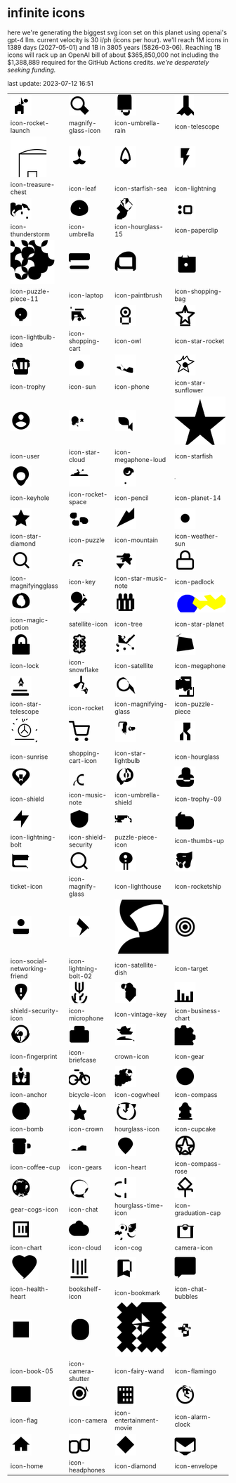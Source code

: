 # infinite icons

here we're generating the biggest svg icon set on this planet using openai's gpt-4 llm. current velocity is 30 i/ph (icons per hour). we'll reach 1M icons in 1389 days (2027-05-01) and 1B in 3805 years (5826-03-06). Reaching 1B icons will rack up an OpenAI bill of about $365,850,000 not including the $1,388,889 required for the GitHub Actions credits. _we're desperately seeking funding._

last update: 2023-07-12 16:51

|  |  |  |  |
| ---- | ---- | ---- | ---- |
| ![icons/icon-rocket-launch](icons/icon-rocket-launch.svg) | ![icons/magnify-glass-icon](icons/magnify-glass-icon.svg) | ![icons/icon-umbrella-rain](icons/icon-umbrella-rain.svg) | ![icons/icon-telescope](icons/icon-telescope.svg) 
| icon-rocket-launch | magnify-glass-icon | icon-umbrella-rain | icon-telescope 
| ![icons/icon-treasure-chest](icons/icon-treasure-chest.svg) | ![icons/icon-leaf](icons/icon-leaf.svg) | ![icons/icon-starfish-sea](icons/icon-starfish-sea.svg) | ![icons/icon-lightning](icons/icon-lightning.svg) 
| icon-treasure-chest | icon-leaf | icon-starfish-sea | icon-lightning 
| ![icons/icon-thunderstorm](icons/icon-thunderstorm.svg) | ![icons/icon-umbrella](icons/icon-umbrella.svg) | ![icons/icon-hourglass-15](icons/icon-hourglass-15.svg) | ![icons/icon-paperclip](icons/icon-paperclip.svg) 
| icon-thunderstorm | icon-umbrella | icon-hourglass-15 | icon-paperclip 
| ![icons/icon-puzzle-piece-11](icons/icon-puzzle-piece-11.svg) | ![icons/icon-laptop](icons/icon-laptop.svg) | ![icons/icon-paintbrush](icons/icon-paintbrush.svg) | ![icons/icon-shopping-bag](icons/icon-shopping-bag.svg) 
| icon-puzzle-piece-11 | icon-laptop | icon-paintbrush | icon-shopping-bag 
| ![icons/icon-lightbulb-idea](icons/icon-lightbulb-idea.svg) | ![icons/icon-shopping-cart](icons/icon-shopping-cart.svg) | ![icons/icon-owl](icons/icon-owl.svg) | ![icons/icon-star-rocket](icons/icon-star-rocket.svg) 
| icon-lightbulb-idea | icon-shopping-cart | icon-owl | icon-star-rocket 
| ![icons/icon-trophy](icons/icon-trophy.svg) | ![icons/icon-sun](icons/icon-sun.svg) | ![icons/icon-phone](icons/icon-phone.svg) | ![icons/icon-star-sunflower](icons/icon-star-sunflower.svg) 
| icon-trophy | icon-sun | icon-phone | icon-star-sunflower 
| ![icons/icon-user](icons/icon-user.svg) | ![icons/icon-star-cloud](icons/icon-star-cloud.svg) | ![icons/icon-megaphone-loud](icons/icon-megaphone-loud.svg) | ![icons/icon-starfish](icons/icon-starfish.svg) 
| icon-user | icon-star-cloud | icon-megaphone-loud | icon-starfish 
| ![icons/icon-keyhole](icons/icon-keyhole.svg) | ![icons/icon-rocket-space](icons/icon-rocket-space.svg) | ![icons/icon-pencil](icons/icon-pencil.svg) | ![icons/icon-planet-14](icons/icon-planet-14.svg) 
| icon-keyhole | icon-rocket-space | icon-pencil | icon-planet-14 
| ![icons/icon-star-diamond](icons/icon-star-diamond.svg) | ![icons/icon-puzzle](icons/icon-puzzle.svg) | ![icons/icon-mountain](icons/icon-mountain.svg) | ![icons/icon-weather-sun](icons/icon-weather-sun.svg) 
| icon-star-diamond | icon-puzzle | icon-mountain | icon-weather-sun 
| ![icons/icon-magnifyingglass](icons/icon-magnifyingglass.svg) | ![icons/icon-key](icons/icon-key.svg) | ![icons/icon-star-music-note](icons/icon-star-music-note.svg) | ![icons/icon-padlock](icons/icon-padlock.svg) 
| icon-magnifyingglass | icon-key | icon-star-music-note | icon-padlock 
| ![icons/icon-magic-potion](icons/icon-magic-potion.svg) | ![icons/satellite-icon](icons/satellite-icon.svg) | ![icons/icon-tree](icons/icon-tree.svg) | ![icons/icon-star-planet](icons/icon-star-planet.svg) 
| icon-magic-potion | satellite-icon | icon-tree | icon-star-planet 
| ![icons/icon-lock](icons/icon-lock.svg) | ![icons/icon-snowflake](icons/icon-snowflake.svg) | ![icons/icon-satellite](icons/icon-satellite.svg) | ![icons/icon-megaphone](icons/icon-megaphone.svg) 
| icon-lock | icon-snowflake | icon-satellite | icon-megaphone 
| ![icons/icon-star-telescope](icons/icon-star-telescope.svg) | ![icons/icon-rocket](icons/icon-rocket.svg) | ![icons/icon-magnifying-glass](icons/icon-magnifying-glass.svg) | ![icons/icon-puzzle-piece](icons/icon-puzzle-piece.svg) 
| icon-star-telescope | icon-rocket | icon-magnifying-glass | icon-puzzle-piece 
| ![icons/icon-sunrise](icons/icon-sunrise.svg) | ![icons/shopping-cart-icon](icons/shopping-cart-icon.svg) | ![icons/icon-star-lightbulb](icons/icon-star-lightbulb.svg) | ![icons/icon-hourglass](icons/icon-hourglass.svg) 
| icon-sunrise | shopping-cart-icon | icon-star-lightbulb | icon-hourglass 
| ![icons/icon-shield](icons/icon-shield.svg) | ![icons/icon-music-note](icons/icon-music-note.svg) | ![icons/icon-umbrella-shield](icons/icon-umbrella-shield.svg) | ![icons/icon-trophy-09](icons/icon-trophy-09.svg) 
| icon-shield | icon-music-note | icon-umbrella-shield | icon-trophy-09 
| ![icons/icon-lightning-bolt](icons/icon-lightning-bolt.svg) | ![icons/icon-shield-security](icons/icon-shield-security.svg) | ![icons/puzzle-piece-icon](icons/puzzle-piece-icon.svg) | ![icons/icon-thumbs-up](icons/icon-thumbs-up.svg) 
| icon-lightning-bolt | icon-shield-security | puzzle-piece-icon | icon-thumbs-up 
| ![icons/ticket-icon](icons/ticket-icon.svg) | ![icons/icon-magnify-glass](icons/icon-magnify-glass.svg) | ![icons/icon-lighthouse](icons/icon-lighthouse.svg) | ![icons/icon-rocketship](icons/icon-rocketship.svg) 
| ticket-icon | icon-magnify-glass | icon-lighthouse | icon-rocketship 
| ![icons/icon-social-networking-friend](icons/icon-social-networking-friend.svg) | ![icons/icon-lightning-bolt-02](icons/icon-lightning-bolt-02.svg) | ![icons/icon-satellite-dish](icons/icon-satellite-dish.svg) | ![icons/icon-target](icons/icon-target.svg) 
| icon-social-networking-friend | icon-lightning-bolt-02 | icon-satellite-dish | icon-target 
| ![icons/shield-security-icon](icons/shield-security-icon.svg) | ![icons/icon-microphone](icons/icon-microphone.svg) | ![icons/icon-vintage-key](icons/icon-vintage-key.svg) | ![icons/icon-business-chart](icons/icon-business-chart.svg) 
| shield-security-icon | icon-microphone | icon-vintage-key | icon-business-chart 
| ![icons/icon-fingerprint](icons/icon-fingerprint.svg) | ![icons/icon-briefcase](icons/icon-briefcase.svg) | ![icons/crown-icon](icons/crown-icon.svg) | ![icons/icon-gear](icons/icon-gear.svg) 
| icon-fingerprint | icon-briefcase | crown-icon | icon-gear 
| ![icons/icon-anchor](icons/icon-anchor.svg) | ![icons/bicycle-icon](icons/bicycle-icon.svg) | ![icons/icon-cogwheel](icons/icon-cogwheel.svg) | ![icons/icon-compass](icons/icon-compass.svg) 
| icon-anchor | bicycle-icon | icon-cogwheel | icon-compass 
| ![icons/icon-bomb](icons/icon-bomb.svg) | ![icons/icon-crown](icons/icon-crown.svg) | ![icons/hourglass-icon](icons/hourglass-icon.svg) | ![icons/icon-cupcake](icons/icon-cupcake.svg) 
| icon-bomb | icon-crown | hourglass-icon | icon-cupcake 
| ![icons/icon-coffee-cup](icons/icon-coffee-cup.svg) | ![icons/icon-gears](icons/icon-gears.svg) | ![icons/icon-heart](icons/icon-heart.svg) | ![icons/icon-compass-rose](icons/icon-compass-rose.svg) 
| icon-coffee-cup | icon-gears | icon-heart | icon-compass-rose 
| ![icons/gear-cogs-icon](icons/gear-cogs-icon.svg) | ![icons/icon-chat](icons/icon-chat.svg) | ![icons/hourglass-time-icon](icons/hourglass-time-icon.svg) | ![icons/icon-graduation-cap](icons/icon-graduation-cap.svg) 
| gear-cogs-icon | icon-chat | hourglass-time-icon | icon-graduation-cap 
| ![icons/icon-chart](icons/icon-chart.svg) | ![icons/icon-cloud](icons/icon-cloud.svg) | ![icons/icon-cog](icons/icon-cog.svg) | ![icons/camera-icon](icons/camera-icon.svg) 
| icon-chart | icon-cloud | icon-cog | camera-icon 
| ![icons/icon-health-heart](icons/icon-health-heart.svg) | ![icons/bookshelf-icon](icons/bookshelf-icon.svg) | ![icons/icon-bookmark](icons/icon-bookmark.svg) | ![icons/icon-chat-bubbles](icons/icon-chat-bubbles.svg) 
| icon-health-heart | bookshelf-icon | icon-bookmark | icon-chat-bubbles 
| ![icons/icon-book-05](icons/icon-book-05.svg) | ![icons/icon-camera-shutter](icons/icon-camera-shutter.svg) | ![icons/icon-fairy-wand](icons/icon-fairy-wand.svg) | ![icons/icon-flamingo](icons/icon-flamingo.svg) 
| icon-book-05 | icon-camera-shutter | icon-fairy-wand | icon-flamingo 
| ![icons/icon-flag](icons/icon-flag.svg) | ![icons/icon-camera](icons/icon-camera.svg) | ![icons/icon-entertainment-movie](icons/icon-entertainment-movie.svg) | ![icons/icon-alarm-clock](icons/icon-alarm-clock.svg) 
| icon-flag | icon-camera | icon-entertainment-movie | icon-alarm-clock 
| ![icons/icon-home](icons/icon-home.svg) | ![icons/icon-headphones](icons/icon-headphones.svg) | ![icons/icon-diamond](icons/icon-diamond.svg) | ![icons/icon-envelope](icons/icon-envelope.svg) 
| icon-home | icon-headphones | icon-diamond | icon-envelope 

